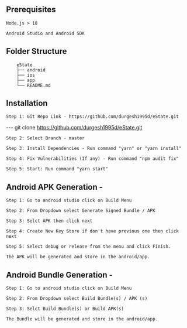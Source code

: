 ## Prerequisites
```
Node.js > 18

Android Studio and Android SDK
```

## Folder Structure 
```
    eState
    ├── android
    ├── ios
    ├── app
    └── README.md
```

## Installation

```
Step 1: Git Repo Link - https://github.com/durgesh1995d/eState.git
```
 --- git clone https://github.com/durgesh1995d/eState.git
```
Step 2: Select Branch - master
```

```
Step 3: Install Dependencies - Run command "yarn" or "yarn install"
```
```
Step 4: Fix Vulnerabilities (If any) - Run command "npm audit fix"
```

```
Step 5: Start: Run command "yarn start"
```

## Android APK Generation -

```
Step 1: Go to android studio click on Build Menu
```

```
Step 2: From Dropdown select Generate Signed Bundle / APK
```

```
Step 3: Selct APK then click next
```

```
Step 4: Create New Key Store if don't have previous one then click next
```

```
Step 5: Select debug or release from the menu and click Finish.
```

```
The APK will be generated and store in the android/app.
```

## Android Bundle Generation - 

```
Step 1: Go to android studio click on Build Menu
```

```
Step 2: From Dropdown select Build Bundle(s) / APK (s)
```

```
Step 3: Selct Build Bundle(s) or Build APK(s)
```

```
The Bundle will be generated and store in the android/app.
```


  